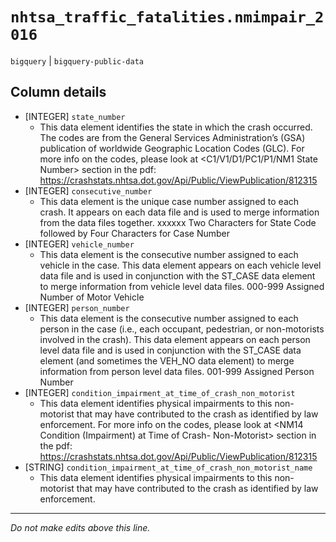 # `nhtsa_traffic_fatalities.nmimpair_2016`
`bigquery` | `bigquery-public-data`

## Column details
* [INTEGER]   `state_number`
  - This data element identifies the state in which the crash occurred. The codes are from the General Services Administration’s (GSA) publication of worldwide Geographic Location Codes (GLC). For more info on the codes, please look at <C1/V1/D1/PC1/P1/NM1 State Number> section in the pdf: https://crashstats.nhtsa.dot.gov/Api/Public/ViewPublication/812315
* [INTEGER]   `consecutive_number`
  - This data element is the unique case number assigned to each crash. It appears on each data file and is used to merge information from the data files together. xxxxxx Two Characters for State Code followed by Four Characters for Case Number
* [INTEGER]   `vehicle_number`
  - This data element is the consecutive number assigned to each vehicle in the case. This data element appears on each vehicle level data file and is used in conjunction with the ST_CASE data element to merge information from vehicle level data files. 000-999 Assigned Number of Motor Vehicle
* [INTEGER]   `person_number`
  - This data element is the consecutive number assigned to each person in the case (i.e., each occupant, pedestrian, or non-motorists involved in the crash). This data element appears on each person level data file and is used in conjunction with the ST_CASE data element (and sometimes the VEH_NO data element) to merge information from person level data files. 001-999 Assigned Person Number
* [INTEGER]   `condition_impairment_at_time_of_crash_non_motorist`
  - This data element identifies physical impairments to this non-motorist that may have contributed to the crash as identified by law enforcement. For more info on the codes, please look at <NM14 Condition (Impairment) at Time of Crash- Non-Motorist> section in the pdf: https://crashstats.nhtsa.dot.gov/Api/Public/ViewPublication/812315
* [STRING]    `condition_impairment_at_time_of_crash_non_motorist_name`
  - This data element identifies physical impairments to this non-motorist that may have contributed to the crash as identified by law enforcement.

-------------------------------------------------------------------------------
*Do not make edits above this line.*
